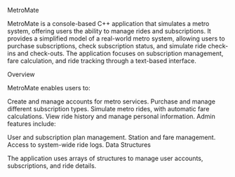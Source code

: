 MetroMate

MetroMate is a console-based C++ application that simulates a metro system, offering users the ability to manage rides and subscriptions. It provides a simplified model of a real-world metro system, allowing users to purchase subscriptions, check subscription status, and simulate ride check-ins and check-outs. The application focuses on subscription management, fare calculation, and ride tracking through a text-based interface.

Overview

MetroMate enables users to:

Create and manage accounts for metro services.
Purchase and manage different subscription types.
Simulate metro rides, with automatic fare calculations.
View ride history and manage personal information.
Admin features include:

User and subscription plan management.
Station and fare management.
Access to system-wide ride logs.
Data Structures

The application uses arrays of structures to manage user accounts, subscriptions, and ride details.
